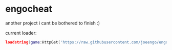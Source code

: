 # engocheat
another project i cant be bothered to finish :)

current loader:
```lua
loadstring(game:HttpGet('https://raw.githubusercontent.com/joeengo/engocheat/main/lua/src/loader.lua', true))()
```
